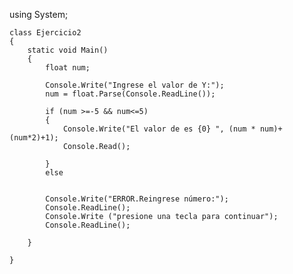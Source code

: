 using System;

    class Ejercicio2
    {
        static void Main()
        {
            float num;

            Console.Write("Ingrese el valor de Y:");
            num = float.Parse(Console.ReadLine());

            if (num >=-5 && num<=5)
            {
                Console.Write("El valor de es {0} ", (num * num)+(num*2)+1);
                Console.Read();
               
            }
            else
           

            Console.Write("ERROR.Reingrese número:");
            Console.ReadLine();
            Console.Write ("presione una tecla para continuar");
            Console.ReadLine();
            
        }

    }
